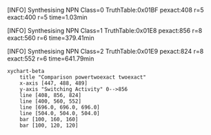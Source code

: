 [INFO] Synthesising NPN Class=0 TruthTable:0x01BF pexact:408 r=5 exact:400 r=5 time=1.03min 

[INFO] Synthesising NPN Class=1 TruthTable:0x01E8 pexact:856 r=8 exact:560 r=6 time=379.41min 

[INFO] Synthesising NPN Class=2 TruthTable:0x01E9 pexact:824 r=8 exact:552 r=6 time=641.79min 

```mermaid
xychart-beta
    title "Comparison powertwoexact twoexact"
    x-axis [447, 488, 489]
    y-axis "Switching Activity" 0-->856
    line [408, 856, 824]
    line [400, 560, 552]
    line [696.0, 696.0, 696.0]
    line [504.0, 504.0, 504.0]
    bar [100, 160, 160]
    bar [100, 120, 120]
```

